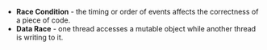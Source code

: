 - **Race Condition** - the timing or order of events affects the correctness of a piece of code.
- **Data Race** - one thread accesses a mutable object while another thread is writing to it.